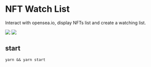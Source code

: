 # NFT Watch List

Interact with opensea.io, display NFTs list and create a watching list.

![](https://i.imgur.com/ZTlqj7A.jpg)
![](https://i.imgur.com/H4KViM3.png)

## start

```
yarn && yarn start
```
